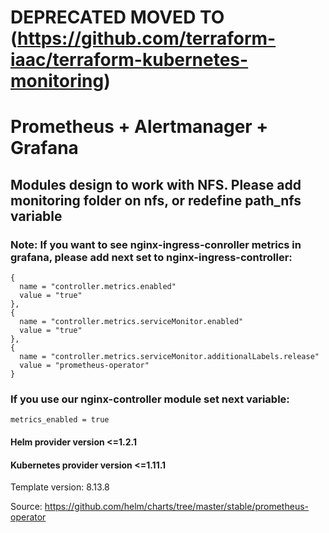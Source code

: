 # DEPRECATED MOVED TO (https://github.com/terraform-iaac/terraform-kubernetes-monitoring)


# Prometheus + Alertmanager + Grafana
## Modules design to work with NFS. Please add monitoring folder on nfs, or redefine path_nfs variable
### Note: If you want to see nginx-ingress-conroller metrics in grafana, please add next set to nginx-ingress-controller:
    {
      name = "controller.metrics.enabled"
      value = "true"
    },
    {
      name = "controller.metrics.serviceMonitor.enabled"
      value = "true"
    },
    {
      name = "controller.metrics.serviceMonitor.additionalLabels.release"
      value = "prometheus-operator"
    }
    
### If you use our nginx-controller module set next variable:
    metrics_enabled = true
    
#### Helm provider version <=1.2.1
#### Kubernetes provider version <=1.11.1
Template version: 8.13.8


Source: https://github.com/helm/charts/tree/master/stable/prometheus-operator

